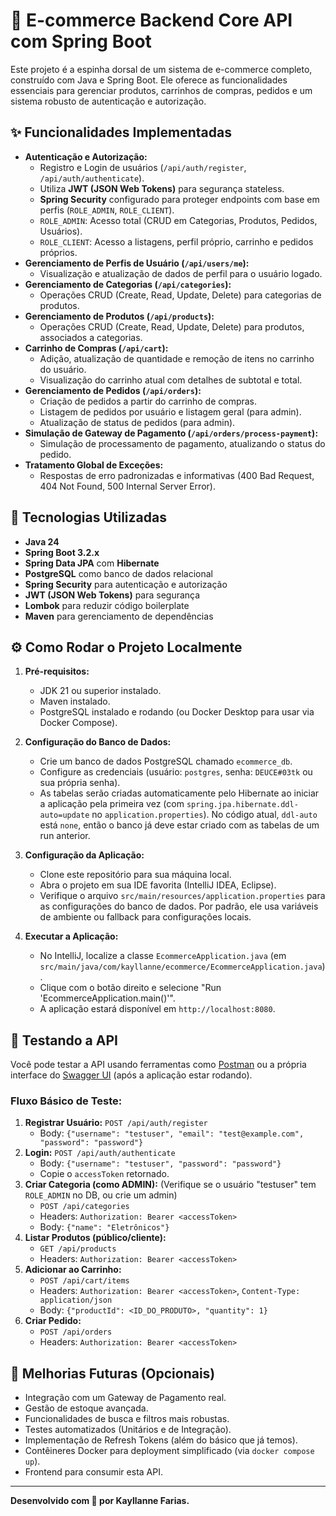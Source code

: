 # 🛒 E-commerce Backend Core API com Spring Boot

Este projeto é a espinha dorsal de um sistema de e-commerce completo, construído com Java e Spring Boot. Ele oferece as funcionalidades essenciais para gerenciar produtos, carrinhos de compras, pedidos e um sistema robusto de autenticação e autorização.

## ✨ Funcionalidades Implementadas

* **Autenticação e Autorização:**
    * Registro e Login de usuários (`/api/auth/register`, `/api/auth/authenticate`).
    * Utiliza **JWT (JSON Web Tokens)** para segurança stateless.
    * **Spring Security** configurado para proteger endpoints com base em perfis (`ROLE_ADMIN`, `ROLE_CLIENT`).
    * `ROLE_ADMIN`: Acesso total (CRUD em Categorias, Produtos, Pedidos, Usuários).
    * `ROLE_CLIENT`: Acesso a listagens, perfil próprio, carrinho e pedidos próprios.
* **Gerenciamento de Perfis de Usuário (`/api/users/me`):**
    * Visualização e atualização de dados de perfil para o usuário logado.
* **Gerenciamento de Categorias (`/api/categories`):**
    * Operações CRUD (Create, Read, Update, Delete) para categorias de produtos.
* **Gerenciamento de Produtos (`/api/products`):**
    * Operações CRUD (Create, Read, Update, Delete) para produtos, associados a categorias.
* **Carrinho de Compras (`/api/cart`):**
    * Adição, atualização de quantidade e remoção de itens no carrinho do usuário.
    * Visualização do carrinho atual com detalhes de subtotal e total.
* **Gerenciamento de Pedidos (`/api/orders`):**
    * Criação de pedidos a partir do carrinho de compras.
    * Listagem de pedidos por usuário e listagem geral (para admin).
    * Atualização de status de pedidos (para admin).
* **Simulação de Gateway de Pagamento (`/api/orders/process-payment`):**
    * Simulação de processamento de pagamento, atualizando o status do pedido.
* **Tratamento Global de Exceções:**
    * Respostas de erro padronizadas e informativas (400 Bad Request, 404 Not Found, 500 Internal Server Error).

## 🚀 Tecnologias Utilizadas

* **Java 24**
* **Spring Boot 3.2.x**
* **Spring Data JPA** com **Hibernate**
* **PostgreSQL** como banco de dados relacional
* **Spring Security** para autenticação e autorização
* **JWT (JSON Web Tokens)** para segurança
* **Lombok** para reduzir código boilerplate
* **Maven** para gerenciamento de dependências

## ⚙️ Como Rodar o Projeto Localmente

1.  **Pré-requisitos:**
    * JDK 21 ou superior instalado.
    * Maven instalado.
    * PostgreSQL instalado e rodando (ou Docker Desktop para usar via Docker Compose).

2.  **Configuração do Banco de Dados:**
    * Crie um banco de dados PostgreSQL chamado `ecommerce_db`.
    * Configure as credenciais (usuário: `postgres`, senha: `DEUCE#03tk` ou sua própria senha).
    * As tabelas serão criadas automaticamente pelo Hibernate ao iniciar a aplicação pela primeira vez (com `spring.jpa.hibernate.ddl-auto=update` no `application.properties`). No código atual, `ddl-auto` está `none`, então o banco já deve estar criado com as tabelas de um run anterior.

3.  **Configuração da Aplicação:**
    * Clone este repositório para sua máquina local.
    * Abra o projeto em sua IDE favorita (IntelliJ IDEA, Eclipse).
    * Verifique o arquivo `src/main/resources/application.properties` para as configurações do banco de dados. Por padrão, ele usa variáveis de ambiente ou fallback para configurações locais.

4.  **Executar a Aplicação:**
    * No IntelliJ, localize a classe `EcommerceApplication.java` (em `src/main/java/com/kayllanne/ecommerce/EcommerceApplication.java`).
    * Clique com o botão direito e selecione "Run 'EcommerceApplication.main()'".
    * A aplicação estará disponível em `http://localhost:8080`.

## 🧪 Testando a API

Você pode testar a API usando ferramentas como [Postman](https://www.postman.com/) ou a própria interface do [Swagger UI](http://localhost:8080/swagger-ui.html) (após a aplicação estar rodando).

### Fluxo Básico de Teste:

1.  **Registrar Usuário:** `POST /api/auth/register`
    * Body: `{"username": "testuser", "email": "test@example.com", "password": "password"}`
2.  **Login:** `POST /api/auth/authenticate`
    * Body: `{"username": "testuser", "password": "password"}`
    * Copie o `accessToken` retornado.
3.  **Criar Categoria (como ADMIN):** (Verifique se o usuário "testuser" tem `ROLE_ADMIN` no DB, ou crie um admin)
    * `POST /api/categories`
    * Headers: `Authorization: Bearer <accessToken>`
    * Body: `{"name": "Eletrônicos"}`
4.  **Listar Produtos (público/cliente):**
    * `GET /api/products`
    * Headers: `Authorization: Bearer <accessToken>`
5.  **Adicionar ao Carrinho:**
    * `POST /api/cart/items`
    * Headers: `Authorization: Bearer <accessToken>`, `Content-Type: application/json`
    * Body: `{"productId": <ID_DO_PRODUTO>, "quantity": 1}`
6.  **Criar Pedido:**
    * `POST /api/orders`
    * Headers: `Authorization: Bearer <accessToken>`

## 🚧 Melhorias Futuras (Opcionais)

* Integração com um Gateway de Pagamento real.
* Gestão de estoque avançada.
* Funcionalidades de busca e filtros mais robustas.
* Testes automatizados (Unitários e de Integração).
* Implementação de Refresh Tokens (além do básico que já temos).
* Contêineres Docker para deployment simplificado (via `docker compose up`).
* Frontend para consumir esta API.

---
**Desenvolvido com 💖 por Kayllanne Farias.**
